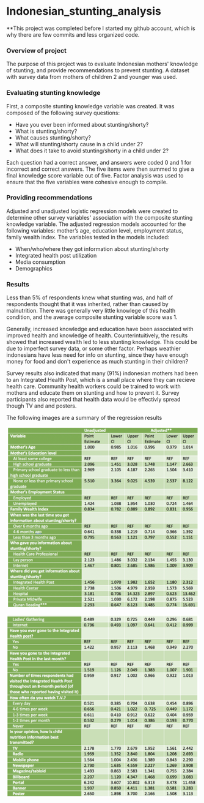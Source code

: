 # Indonesian_stunting_analysis

**This project was completed before I started my github account, which is why there are few commits and less organized code. 

### Overview of project
The purpose of this project was to evaluate Indonesian mothers' knowledge of stunting, and provide recommendations to prevent stunting. A dataset with survey data from mothers of children 2 and younger was used. 

### Evaluating stunting knowledge
First, a composite stunting knowledge variable was created. It was composed of the following survey questions: 

- Have you ever been informed about stunting/shorty?
- What is stunting/shorty?
- What causes stunting/shorty?
- What will stunting/shorty cause in a child under 2?
- What does it take to avoid stunting/shorty in a child under 2?

Each question had a correct answer, and answers were coded 0 and 1 for incorrect and correct answers. The five items were then summed to give a final knowledge score variable out of five. Factor analysis was used to ensure that the five variables were cohesive enough to compile. 

### Providing recommendations
Adjusted and unadjusted logistic regression models were created to determine other survey variables' association with the composite stunting knowledge variable. The adjusted regression models accounted for the following variables: mother’s age, education level, employment status, family wealth index. The variables tested in the models included:
- When/who/where they got information about stunting/shorty
- Integrated health post utilization 
- Media consumption
- Demographics 

### Results
Less than 5% of respondents knew what stunting was, and half of respondents thought that it was inherited, rather than caused by malnutrition. There was generally very little knowlege of this health condition, and the average composite stunting variable score was 1. 

Generally, increased knowledge and education have been associated with improved health and knowledge of health. Counterintuitively, the results showed that increased wealth led to less stunting knowledge. This could be due to imperfect survey data, or some other factor. Perhaps weathier indonesians have less need for info on stunting, since they have enough money for food and don't experience as much stunting in their children?

Survey results also indicated that many (91%) indonesian mothers had been to an Integrated Health Post, which is a small place where they can recieve health care. Community health workers could be trained to work with mothers and educate them on stunting and how to prevent it. Survey participants also reported that health data would be effectivly spread though TV and and posters. 

The following images are a summary of the regression results

![first results image](https://github.com/emariecovey/Indonesian_stunting_analysis/blob/main/images/results_1.png)

![second results image](https://github.com/emariecovey/Indonesian_stunting_analysis/blob/main/images/results_2.png)